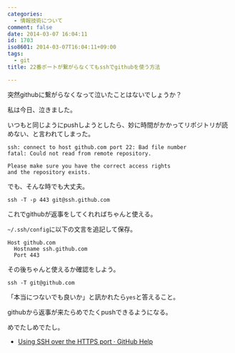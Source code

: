 ```yaml
---
categories:
  - 情報技術について
comment: false
date: 2014-03-07 16:04:11
id: 1703
iso8601: 2014-03-07T16:04:11+09:00
tags:
  - git
title: 22番ポートが繋がらなくてもsshでgithubを使う方法

---
```


<p>突然githubに繋がらなくなって泣いたことはないでしょうか？</p>

<p>私は今日、泣きました。</p>



<p>いつもと同じようにpushしようとしたら、妙に時間がかかってリポジトリが読めない、と言われてしまった。</p>

```
ssh: connect to host github.com port 22: Bad file number
fatal: Could not read from remote repository.

Please make sure you have the correct access rights
and the repository exists.
```

<p>でも、そんな時でも大丈夫。</p>

```
ssh -T -p 443 git@ssh.github.com
```

<p>これでgithubが返事をしてくれればちゃんと使える。</p>

<p><code>~/.ssh/config</code>に以下の文言を追記して保存。</p>

```
Host github.com
  Hostname ssh.github.com
  Port 443
```

<p>その後ちゃんと使えるか確認をしよう。</p>

```
ssh -T git@github.com
```

<p>「本当につないでも良いか」と訊かれたら<code>yes</code>と答えること。</p>

<p>githubから返事が来たらめでたくpushできるようになる。</p>

<p>めでたしめでたし。</p>

<ul>
<li><a href="https://help.github.com/articles/using-ssh-over-the-https-port">Using SSH over the HTTPS port · GitHub Help</a></li>
</ul>
    	